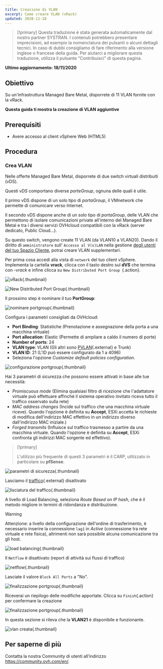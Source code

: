 ```yaml
---
title: Creazione di VLAN
excerpt: Come creare VLAN (vRack)
updated: 2020-11-18
---
```


> [!primary]
> Questa traduzione è stata generata automaticamente dal nostro partner SYSTRAN. I contenuti potrebbero presentare imprecisioni, ad esempio la nomenclatura dei pulsanti o alcuni dettagli tecnici. In caso di dubbi consigliamo di fare riferimento alla versione inglese o francese della guida. Per aiutarci a migliorare questa traduzione, utilizza il pulsante "Contribuisci" di questa pagina.
>

**Ultimo aggiornamento: 18/11/2020**

## Obiettivo

Su un'infrastruttura Managed Bare Metal, disporrete di 11 VLAN fornite con la vRack.

**Questa guida ti mostra la creazione di VLAN aggiuntive**

## Prerequisiti

- Avere accesso al client vSphere Web (HTML5)

## Procedura

### Crea VLAN

Nelle offerte Managed Bare Metal, disporrete di due switch virtuali distribuiti (vDS). 

Questi *vDS* comportano diverse *porteGroup*, ognuna delle quali è utile.

Il primo vDS dispone di un solo tipo di *portaGroup*, il VMnetwork che permette di comunicare verso Internet.

Il secondo vDS dispone anche di un solo tipo di *portaGroup*, delle VLAN che permettono di isolare comunicazioni private all'interno del Managed Bare Metal e tra i diversi servizi OVHcloud compatibili con la vRack (server dedicato, Public Cloud...). 

Su questo switch, vengono create 11 VLAN (da VLAN10 a VLAN20). Dando il diritto di `amministratore` sull' `Accesso al V(x)LAN` nella gestione [degli utenti del tuo Spazio Cliente](/pages/cloud/managed-bare-metal/manager-ovhcloud#utenti), potrai creare VLAN supplementari.

Per prima cosa accedi alla vista di `network` del tuo client vSphere. Implementa la cartella **vrack**, clicca con il tasto destro sul **dVS** che termina con *-vrack* e infine clicca su `New Distributed Port Group `{.action}.

![vRack](images/07network.png){.thumbnail}

![New Distributed Port Group](images/08network1.png){.thumbnail}

Il prossimo step è nominare il tuo **PortGroup**:

![nominare portgroup](images/09network2.png){.thumbnail}

Configura i parametri consigliati da OVHcloud:

- **Port Binding**: Statistiche (Prenotazione e assegnazione della porta a una macchina virtuale)
- **Port allocation**: Elastic (Permette di ampliare a caldo il numero di porte)
- **Number of ports**: 24
- **VLAN type**: VLAN (Gli altri sono [PVLAN](https://kb.vmware.com/s/article/1010691){.external} e Trunk)
- **VLAN ID**: 21 (L'ID può essere configurato da 1 a 4096)
- Seleziona l'opzione *Customize default policies configuration*.

![configurazione portgroup](images/10network3.png){.thumbnail}

Hai 3 parametri di sicurezza che possono essere attivati in base alle tue necessità: 

- *Promiscuous mode* (Elimina qualsiasi filtro di ricezione che l'adattatore virtuale può effettuare affinché il sistema operativo invitato riceva tutto il traffico osservato sulla rete)
- *MAC address changes* (Incide sul traffico che una macchina virtuale riceve). Quando l'opzione è definita su **Accept**, ESXi accetta le richieste di modifica dell'indirizzo MAC effettivo in un indirizzo diverso dall'indirizzo MAC iniziale.)
- *Forged transmits* (Influisce sul traffico trasmesso a partire da una macchina virtuale. Quando l'opzione è definita su **Accept**, ESXi confronta gli indirizzi MAC sorgente ed effettivo).

> [!primary]
>
> L'utilizzo più frequente di questi 3 parametri è il CARP, utilizzato in particolare su **pfSense**.
> 

![parametri di sicurezza](images/11network4.png){.thumbnail}

Lasciamo il [traffico](https://docs.vmware.com/en/VMware-vSphere/6.5/com.vmware.vsphere.networking.doc/GUID-CF01515C-8525-4424-92B5-A982489BACE2.html){.external} disattivato

![lisciatura del traffico](images/12network5.png){.thumbnail}

A livello di Load Balancing, seleziona *Route Based on IP hash*, che è il metodo migliore in termini di ridondanza e distribuzione.

> [!warning]
>
> Attenzione: a livello della configurazione dell'ordine di trasferimento, è necessario inserire la connessione `lag1` in *Active* (connessione tra rete virtuale e rete fisica), altrimenti non sarà possibile alcuna comunicazione tra gli host.
>

![load balancing](images/13network6.png){.thumbnail}

Il `Netflow` è disattivato (report di attività sui flussi di traffico)

![netflow](images/14network7.png){.thumbnail}

Lasciate il valore `Block All Ports` a "No".

![finalizzazione portgroup](images/15network9.png){.thumbnail}

Riceverai un riepilogo delle modifiche apportate. Clicca su `Finish`{.action} per confermare la creazione

![finalizzazione portgroup](images/16network10.png){.thumbnail}

In questa sezione si rileva che la **VLAN21** è disponibile e funzionante.

![vlan creata](images/17network11.png){.thumbnail}

## Per saperne di più

Contatta la nostra Community di utenti all’indirizzo <https://community.ovh.com/en/>.
